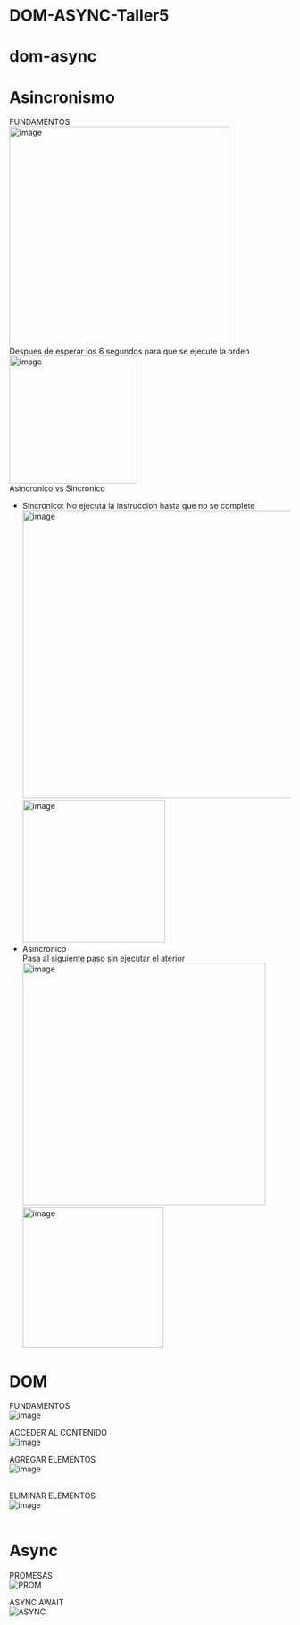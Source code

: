 # DOM-ASYNC-Taller5
# dom-async
# Asincronismo <br>
FUNDAMENTOS <br>
<img width="394" alt="image" src="https://github.com/DennisCatana/dom-async/assets/117743828/929af66f-6789-457d-b3cd-9ed9b4fca5af"><br>
Despues de esperar los 6 segundos para que se ejecute la orden<br>
<img width="229" alt="image" src="https://github.com/DennisCatana/dom-async/assets/117743828/98e5a6fe-9c2a-4c47-ae2a-4ffe9037682f"><br>
Asincronico vs Sincronico <br>
+ Sincronico:
No ejecuta la instruccion hasta que no se complete<br>
<img width="516" alt="image" src="https://github.com/DennisCatana/dom-async/assets/117743828/a658e740-ca56-457c-8aaf-e4b56b62e9dc"><br>
<img width="255" alt="image" src="https://github.com/DennisCatana/dom-async/assets/117743828/c6fb9a27-daff-4a27-aeb9-29a1289b3bd2"><br>
+ Asincronico<br>
Pasa al siguiente paso sin ejecutar el aterior<br>
<img width="435" alt="image" src="https://github.com/DennisCatana/dom-async/assets/117743828/db0a4f96-8093-4f69-93eb-c571b527f5f4"><br>
<img width="252" alt="image" src="https://github.com/DennisCatana/dom-async/assets/117743828/ad71a460-9344-49f1-ab97-15b083f3c7ec"><br>





# DOM <br>
FUNDAMENTOS <br>
![image](https://github.com/DennisCatana/dom-async/assets/150082943/dcce4653-444b-439d-a892-d3c14de527f1)

ACCEDER AL CONTENIDO <br>
![image](https://github.com/DennisCatana/dom-async/assets/150082943/099529b3-1271-4da5-94de-e107e273c009)

AGREGAR ELEMENTOS <br>
![image](https://github.com/DennisCatana/dom-async/assets/139184732/f7936de8-61d0-4078-89b0-ef4eddcaa6b2) <br> <br>

ELIMINAR ELEMENTOS <br>
![image](https://github.com/DennisCatana/dom-async/assets/139184732/97755c05-24eb-462f-817c-6450ca672f51) <br> <br>


# Async
PROMESAS <br>
![PROM](https://github.com/DennisCatana/dom-async/assets/117743120/f828ec5d-779e-4557-90c1-beb54d0052c4) 

ASYNC AWAIT <br>
![ASYNC](https://github.com/DennisCatana/dom-async/assets/117743120/96e48218-a0e0-401e-a1ce-6bf28ac28064)
